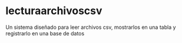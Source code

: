 # lecturaarchivoscsv
 Un sistema diseñado para leer archivos csv, mostrarlos en una tabla y registrarlo en una base de datos
